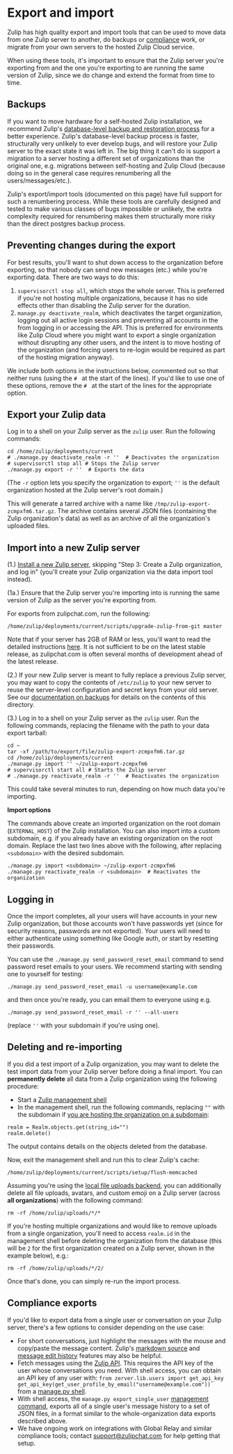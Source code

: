 # Export and import

Zulip has high quality export and import tools that can be used to
move data from one Zulip server to another, do backups or
[compliance](#compliance-exports) work, or migrate from your own
servers to the hosted Zulip Cloud service.

When using these tools, it's important to ensure that the Zulip server
you're exporting from and the one you're exporting to are running the
same version of Zulip, since we do change and extend the format from
time to time.

## Backups

If you want to move hardware for a self-hosted Zulip installation, we
recommend Zulip's
[database-level backup and restoration process][backups] for a better
experience.  Zulip's database-level backup process is faster,
structurally very unlikely to ever develop bugs, and will restore your
Zulip server to the exact state it was left in.  The big thing it
can't do is support a migration to a server hosting a different set of
organizations than the original one, e.g. migrations between
self-hosting and Zulip Cloud (because doing so in the general case
requires renumbering all the users/messages/etc.).

Zulip's export/import tools (documented on this page) have full
support for such a renumbering process.  While these tools are
carefully designed and tested to make various classes of bugs
impossible or unlikely, the extra complexity required for renumbering
makes them structurally more risky than the direct postgres backup
process.

[backups]: ../production/maintain-secure-upgrade.html#backups

## Preventing changes during the export

For best results, you'll want to shut down access to the organization
before exporting, so that nobody can send new messages (etc.)  while
you're exporting data.  There are two ways to do this:

1. `supervisorctl stop all`, which stops the whole server.  This is
preferred if you're not hosting multiple organizations, because it has
no side effects other than disabling the Zulip server for the
duration.
1. `manage.py deactivate_realm`, which deactivates the target
organization, logging out all active login sessions and preventing all
accounts in the from logging in or accessing the API.  This is
preferred for environments like Zulip Cloud where you might want to
export a single organization without disrupting any other users, and
the intent is to move hosting of the organization (and forcing users
to re-login would be required as part of the hosting migration
anyway).

We include both options in the instructions below, commented out so
that neither runs (using the `# ` at the start of the lines).  If
you'd like to use one of these options, remove the `# ` at the start
of the lines for the appropriate option.

## Export your Zulip data

Log in to a shell on your Zulip server as the `zulip` user. Run the
following commands:

```
cd /home/zulip/deployments/current
# ./manage.py deactivate_realm -r ''  # Deactivates the organization
# supervisorctl stop all # Stops the Zulip server
./manage.py export -r ''  # Exports the data
```

(The `-r` option lets you specify the organization to export; `''` is
the default organization hosted at the Zulip server's root domain.)

This will generate a tarred archive with a name like
`/tmp/zulip-export-zcmpxfm6.tar.gz`.  The archive contains several
JSON files (containing the Zulip organization's data) as well as an
archive of all the organization's uploaded files.

## Import into a new Zulip server

(1.) [Install a new Zulip server](../production/install.html),
skipping "Step 3: Create a Zulip organization, and log in" (you'll
create your Zulip organization via the data import tool instead).

(1a.) Ensure that the Zulip server you're importing into is running the same
version of Zulip as the server you're exporting from.

For exports from zulipchat.com, run the following:

```
/home/zulip/deployments/current/scripts/upgrade-zulip-from-git master
```

Note that if your server has 2GB of RAM or less, you'll want to read the detailed instructions
[here][upgrade-zulip-from-git].
It is not sufficient to be on the latest stable release, as zulipchat.com is
often several months of development ahead of the latest release.

(2.) If your new Zulip server is meant to fully replace a previous Zulip
server, you may want to copy the contents of `/etc/zulip` to your new
server to reuse the server-level configuration and
secret keys from your old server.  See our
[documentation on backups][backups] for details on the contents of
this directory.

(3.) Log in to a shell on your Zulip server as the `zulip` user. Run the
following commands, replacing the filename with the path to your data
export tarball:

```
cd ~
tar -xf /path/to/export/file/zulip-export-zcmpxfm6.tar.gz
cd /home/zulip/deployments/current
./manage.py import '' ~/zulip-export-zcmpxfm6
# supervisorctl start all # Starts the Zulip server
# ./manage.py reactivate_realm -r ''  # Reactivates the organization
```

This could take several minutes to run, depending on how much data you're
importing.

[upgrade-zulip-from-git]: ../production/maintain-secure-upgrade.html#upgrading-from-a-git-repository

**Import options**

The commands above create an imported organization on the root domain
(`EXTERNAL_HOST`) of the Zulip installation. You can also import into a
custom subdomain, e.g. if you already have an existing organization on the
root domain. Replace the last two lines above with the following, after replacing
`<subdomain>` with the desired subdomain.

```
./manage.py import <subdomain> ~/zulip-export-zcmpxfm6
./manage.py reactivate_realm -r <subdomain>  # Reactivates the organization
```

## Logging in

Once the import completes, all your users will have accounts in your
new Zulip organization, but those accounts won't have passwords yet
(since for security reasons, passwords are not exported).
Your users will need to either authenticate using something like
Google auth, or start by resetting their passwords.

You can use the `./manage.py send_password_reset_email` command to
send password reset emails to your users.  We
recommend starting with sending one to yourself for testing:

```
./manage.py send_password_reset_email -u username@example.com
```

and then once you're ready, you can email them to everyone using e.g.
```
./manage.py send_password_reset_email -r '' --all-users
```

(replace `''` with your subdomain if you're using one).

## Deleting and re-importing

If you did a test import of a Zulip organization, you may want to
delete the test import data from your Zulip server before doing a
final import.  You can **permanently delete** all data from a Zulip
organization using the following procedure:

* Start a [Zulip management shell](../production/maintain-secure-upgrade.html#manage-py-shell)
* In the management shell, run the following commands, replacing `""`
  with the subdomain if [you are hosting the organization on a
  subdomain](../production/multiple-organizations.html):

```
realm = Realm.objects.get(string_id="")
realm.delete()
```

The output contains details on the objects deleted from the database.

Now, exit the management shell and run this to clear Zulip's cache:
```
/home/zulip/deployments/current/scripts/setup/flush-memcached
```

Assuming you're using the
[local file uploads backend](../production/upload-backends.html), you
can additionally delete all file uploads, avatars, and custom emoji on
a Zulip server (across **all organizations**) with the following
command:

```
rm -rf /home/zulip/uploads/*/*
```

If you're hosting multiple organizations and would like to remove
uploads from a single organization, you'll need to access `realm.id`
in the management shell before deleting the organization from the
database (this will be `2` for the first organization created on a
Zulip server, shown in the example below), e.g.:

```
rm -rf /home/zulip/uploads/*/2/
```

Once that's done, you can simply re-run the import process.

## Compliance exports

If you'd like to export data from a single user or conversation on
your Zulip server, there's a few options to consider depending on the
use case:

* For short conversations, just highlight the messages with the mouse
  and copy/paste the message content.  Zulip's [markdown
  source](https://zulipchat.com/help/view-the-markdown-source-of-a-message)
  and [message edit
  history](https://zulipchat.com/help/view-a-messages-edit-history)
  features may also be helpful.
* Fetch messages using the [Zulip
  API](https://zulipchat.com/api/get-messages).  This requires the API
  key of the user whose conversations you need.  With shell access,
  you can obtain an API key of any user with: ``` from
  zerver.lib.users import get_api_key
  get_api_key(get_user_profile_by_email("username@example.com"))` ```
  from a [manage.py shell][management].
* With shell access, the `manage.py export_single_user` [management
  command][management], exports all of a single user's message history
  to a set of JSON files, in a format similar to the
  whole-organization data exports described above.
* We have ongoing work on integrations with Global Relay and similar
  compliance tools; contact support@zulipchat.com for help getting
  that setup.

[management]: ../production/maintain-secure-upgrade.html#management-commands
